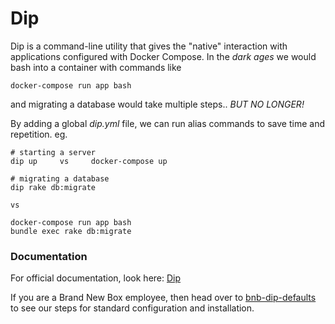 # Dip

Dip is a command-line utility that gives the "native" interaction with applications configured with Docker Compose. In the _dark ages_ we would bash into a container with commands like 
``` 
docker-compose run app bash
```
and migrating a database would take multiple steps.. *BUT NO LONGER!*

By adding a global *dip.yml* file, we can run alias commands to save time and repetition. eg.
```
# starting a server
dip up     vs     docker-compose up
```
```
# migrating a database
dip rake db:migrate

vs 

docker-compose run app bash
bundle exec rake db:migrate
```

### Documentation
For official documentation, look here: [Dip](https://github.com/bibendi/dip)

If you are a Brand New Box employee, then head over to [bnb-dip-defaults](https://github.com/brandnewbox/bnb-dip-defaults) to see our steps for standard configuration and installation.